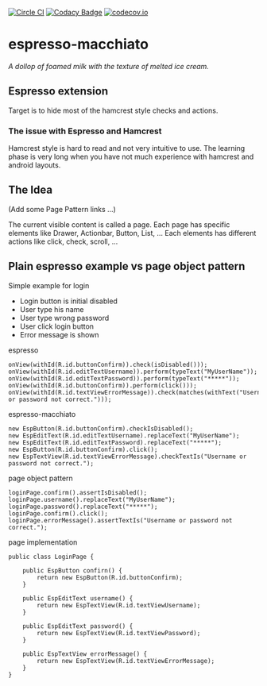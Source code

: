 [![Circle CI](https://circleci.com/gh/nenick/espresso-macchiato.svg?style=shield)](https://circleci.com/gh/nenick/espresso-macchiato)
[![Codacy Badge](https://api.codacy.com/project/badge/grade/c6cc5e2303234780b4ae3118d93eb35f)](https://www.codacy.com/app/nico_kuechler/espresso-macchiato)
[![codecov.io](https://codecov.io/github/nenick/espresso-macchiato/coverage.svg?branch=master)](https://codecov.io/github/nenick/espresso-macchiato?branch=master)

# espresso-macchiato
*A dollop of foamed milk with the texture of melted ice cream.*

## Espresso extension

Target is to hide most of the hamcrest style checks and actions.

### The issue with Espresso and Hamcrest

Hamcrest style is hard to read and not very intuitive to use.
The learning phase is very long when you have not much experience with hamcrest and android layouts.

## The Idea

(Add some Page Pattern links ...)

The current visible content is called a page.
Each page has specific elements like Drawer, Actionbar, Button, List, ...
Each elements has different actions like click, check, scroll, ...

## Plain espresso example vs page object pattern

Simple example for login

* Login button is initial disabled
* User type his name
* User type wrong password
* User click login button
* Error message is shown

espresso

    onView(withId(R.id.buttonConfirm)).check(isDisabled()));
    onView(withId(R.id.editTextUsername)).perform(typeText("MyUserName"));
    onView(withId(R.id.editTextPassword)).perform(typeText("*****"));
    onView(withId(R.id.buttonConfirm)).perform(click()));
    onView(withId(R.id.textViewErrorMessage)).check(matches(withText("Username or password not correct.")));

espresso-macchiato

    new EspButton(R.id.buttonConfirm).checkIsDisabled();
    new EspEditText(R.id.editTextUsername).replaceText("MyUserName");
    new EspEditText(R.id.editTextPassword).replaceText("*****");
    new EspButton(R.id.buttonConfirm).click();
    new EspTextView(R.id.textViewErrorMessage).checkTextIs("Username or password not correct.");

page object pattern

    loginPage.confirm().assertIsDisabled();
    loginPage.username().replaceText("MyUserName");
    loginPage.password().replaceText("*****");
    loginPage.confirm().click();
    loginPage.errorMessage().assertTextIs("Username or password not correct.");

page implementation

    public class LoginPage {

        public EspButton confirn() {
            return new EspButton(R.id.buttonConfirm);
        }

        public EspEditText username() {
            return new EspTextView(R.id.textViewUsername);
        }

        public EspEditText password() {
            return new EspTextView(R.id.textViewPassword);
        }

        public EspTextView errorMessage() {
            return new EspTextView(R.id.textViewErrorMessage);
        }
    }